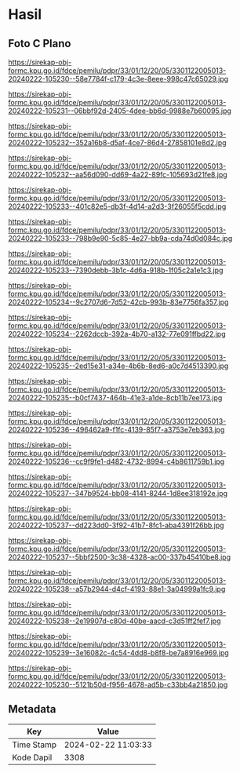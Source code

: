 # Hasil

## Foto C Plano

https://sirekap-obj-formc.kpu.go.id/fdce/pemilu/pdpr/33/01/12/20/05/3301122005013-20240222-105230--58e7784f-c179-4c3e-8eee-998c47c65029.jpg

https://sirekap-obj-formc.kpu.go.id/fdce/pemilu/pdpr/33/01/12/20/05/3301122005013-20240222-105231--06bbf92d-2405-4dee-bb6d-9988e7b60095.jpg

https://sirekap-obj-formc.kpu.go.id/fdce/pemilu/pdpr/33/01/12/20/05/3301122005013-20240222-105232--352a16b8-d5af-4ce7-86d4-27858101e8d2.jpg

https://sirekap-obj-formc.kpu.go.id/fdce/pemilu/pdpr/33/01/12/20/05/3301122005013-20240222-105232--aa56d090-dd69-4a22-89fc-105693d21fe8.jpg

https://sirekap-obj-formc.kpu.go.id/fdce/pemilu/pdpr/33/01/12/20/05/3301122005013-20240222-105233--401c82e5-db3f-4d14-a2d3-3f26055f5cdd.jpg

https://sirekap-obj-formc.kpu.go.id/fdce/pemilu/pdpr/33/01/12/20/05/3301122005013-20240222-105233--798b9e90-5c85-4e27-bb9a-cda74d0d084c.jpg

https://sirekap-obj-formc.kpu.go.id/fdce/pemilu/pdpr/33/01/12/20/05/3301122005013-20240222-105233--7390debb-3b1c-4d6a-918b-1f05c2a1e1c3.jpg

https://sirekap-obj-formc.kpu.go.id/fdce/pemilu/pdpr/33/01/12/20/05/3301122005013-20240222-105234--9c2707d6-7d52-42cb-993b-83e7756fa357.jpg

https://sirekap-obj-formc.kpu.go.id/fdce/pemilu/pdpr/33/01/12/20/05/3301122005013-20240222-105234--2262dccb-392a-4b70-a132-77e091ffbd22.jpg

https://sirekap-obj-formc.kpu.go.id/fdce/pemilu/pdpr/33/01/12/20/05/3301122005013-20240222-105235--2ed15e31-a34e-4b6b-8ed6-a0c7d4513390.jpg

https://sirekap-obj-formc.kpu.go.id/fdce/pemilu/pdpr/33/01/12/20/05/3301122005013-20240222-105235--b0cf7437-464b-41e3-a1de-8cb11b7ee173.jpg

https://sirekap-obj-formc.kpu.go.id/fdce/pemilu/pdpr/33/01/12/20/05/3301122005013-20240222-105236--496462a9-f1fc-4139-85f7-a3753e7eb363.jpg

https://sirekap-obj-formc.kpu.go.id/fdce/pemilu/pdpr/33/01/12/20/05/3301122005013-20240222-105236--cc9f9fe1-d482-4732-8994-c4b8611759b1.jpg

https://sirekap-obj-formc.kpu.go.id/fdce/pemilu/pdpr/33/01/12/20/05/3301122005013-20240222-105237--347b9524-bb08-4141-8244-1d8ee318192e.jpg

https://sirekap-obj-formc.kpu.go.id/fdce/pemilu/pdpr/33/01/12/20/05/3301122005013-20240222-105237--dd223dd0-3f92-41b7-8fc1-aba4391f26bb.jpg

https://sirekap-obj-formc.kpu.go.id/fdce/pemilu/pdpr/33/01/12/20/05/3301122005013-20240222-105237--5bbf2500-3c38-4328-ac00-337b45410be8.jpg

https://sirekap-obj-formc.kpu.go.id/fdce/pemilu/pdpr/33/01/12/20/05/3301122005013-20240222-105238--a57b2944-d4cf-4193-88e1-3a04999a1fc9.jpg

https://sirekap-obj-formc.kpu.go.id/fdce/pemilu/pdpr/33/01/12/20/05/3301122005013-20240222-105238--2e19907d-c80d-40be-aacd-c3d51ff2fef7.jpg

https://sirekap-obj-formc.kpu.go.id/fdce/pemilu/pdpr/33/01/12/20/05/3301122005013-20240222-105239--3e16082c-4c54-4dd8-b8f8-be7a8916e969.jpg

https://sirekap-obj-formc.kpu.go.id/fdce/pemilu/pdpr/33/01/12/20/05/3301122005013-20240222-105230--5121b50d-f956-4678-ad5b-c33bb4a21850.jpg


## Metadata

| Key        | Value               |
| ---------- | ------------------- |
| Time Stamp | 2024-02-22 11:03:33 |
| Kode Dapil | 3308                |



